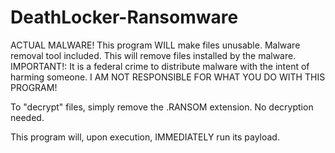 # DeathLocker-Ransomware
ACTUAL MALWARE!
This program WILL make files unusable.
Malware removal tool included. This will remove files installed by the malware.
IMPORTANT!: It is a federal crime to distribute malware with the intent of harming someone. I AM NOT RESPONSIBLE FOR WHAT YOU DO WITH THIS PROGRAM!

To "decrypt" files, simply remove the .RANSOM extension. No decryption needed.

This program will, upon execution, IMMEDIATELY run its payload.
